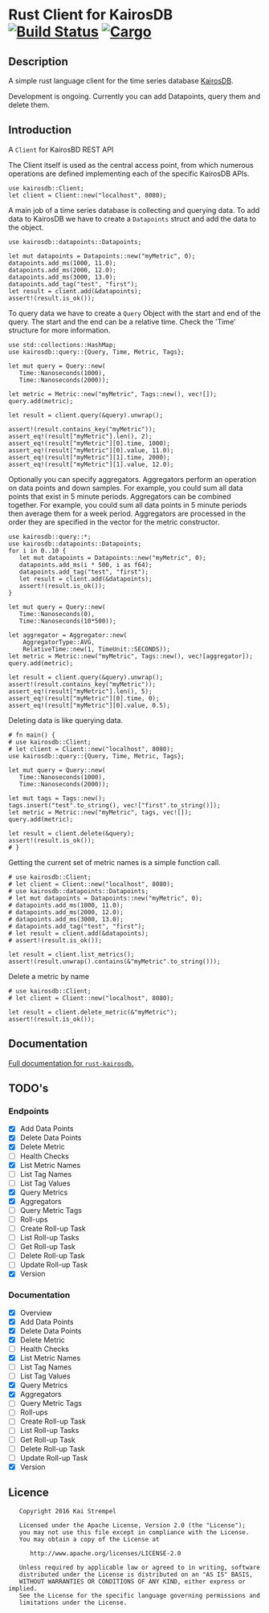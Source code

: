 # Rust Client for KairosDB &emsp; [![Build Status](https://api.travis-ci.org/kstrempel/rust-kairosdb.svg?branch=master)](https://travis-ci.org/kstrempel/rust-kairosdb) [![Cargo](https://img.shields.io/crates/v/kairosdb.svg)](https://crates.io/crates/kairosdb)

## Description

A simple rust language client for the time series database [KairosDB](http://kairosdb.github.io/).

Development is ongoing. Currently you can add Datapoints, query them and delete them.

## Introduction

A `Client` for KairosBD REST API

The Client itself is used as the central access point, from which
numerous operations are defined implementing each of the specific
KairosDB APIs.

```
use kairosdb::Client;
let client = Client::new("localhost", 8080);
```

A main job of a time series database is collecting and querying data.
To add data to KairosDB we have to create a `Datapoints` struct and add
the data to the object.

```
use kairosdb::datapoints::Datapoints;

let mut datapoints = Datapoints::new("myMetric", 0);
datapoints.add_ms(1000, 11.0);
datapoints.add_ms(2000, 12.0);
datapoints.add_ms(3000, 13.0);
datapoints.add_tag("test", "first");
let result = client.add(&datapoints);
assert!(result.is_ok());
```

To query data we have to create a `Query` Object with the start and end
of the query. The start and the end can be a relative time. Check the
'Time' structure for more information.

```
use std::collections::HashMap;
use kairosdb::query::{Query, Time, Metric, Tags};

let mut query = Query::new(
   Time::Nanoseconds(1000),
   Time::Nanoseconds(2000));

let metric = Metric::new("myMetric", Tags::new(), vec![]);
query.add(metric);

let result = client.query(&query).unwrap();

assert!(result.contains_key("myMetric"));
assert_eq!(result["myMetric"].len(), 2);
assert_eq!(result["myMetric"][0].time, 1000);
assert_eq!(result["myMetric"][0].value, 11.0);
assert_eq!(result["myMetric"][1].time, 2000);
assert_eq!(result["myMetric"][1].value, 12.0);
```

Optionally you can specify aggregators. Aggregators perform an operation on data
points and down samples. For example, you could sum all data points that exist in 5 minute periods.
Aggregators can be combined together. For example, you could sum all data points in 5 minute
periods then average them for a week period.
Aggregators are processed in the order they are specified in the vector for the metric constructor.

```
use kairosdb::query::*;
use kairosdb::datapoints::Datapoints;
for i in 0..10 {
   let mut datapoints = Datapoints::new("myMetric", 0);
   datapoints.add_ms(i * 500, i as f64);
   datapoints.add_tag("test", "first");
   let result = client.add(&datapoints);
   assert!(result.is_ok());
}

let mut query = Query::new(
   Time::Nanoseconds(0),
   Time::Nanoseconds(10*500));

let aggregator = Aggregator::new(
    AggregatorType::AVG,
    RelativeTime::new(1, TimeUnit::SECONDS));
let metric = Metric::new("myMetric", Tags::new(), vec![aggregator]);
query.add(metric);

let result = client.query(&query).unwrap();
assert!(result.contains_key("myMetric"));
assert_eq!(result["myMetric"].len(), 5);
assert_eq!(result["myMetric"][0].time, 0);
assert_eq!(result["myMetric"][0].value, 0.5);
```

Deleting data is like querying data.

```
# fn main() {
# use kairosdb::Client;
# let client = Client::new("localhost", 8080);
use kairosdb::query::{Query, Time, Metric, Tags};

let mut query = Query::new(
   Time::Nanoseconds(1000),
   Time::Nanoseconds(2000));

let mut tags = Tags::new();
tags.insert("test".to_string(), vec!["first".to_string()]);
let metric = Metric::new("myMetric", tags, vec![]);
query.add(metric);

let result = client.delete(&query);
assert!(result.is_ok());
# }
```

Getting the current set of metric names is a simple
function call.

```
# use kairosdb::Client;
# let client = Client::new("localhost", 8080);
# use kairosdb::datapoints::Datapoints;
# let mut datapoints = Datapoints::new("myMetric", 0);
# datapoints.add_ms(1000, 11.0);
# datapoints.add_ms(2000, 12.0);
# datapoints.add_ms(3000, 13.0);
# datapoints.add_tag("test", "first");
# let result = client.add(&datapoints);
# assert!(result.is_ok());

let result = client.list_metrics();
assert!(result.unwrap().contains(&"myMetric".to_string()));
```

Delete a metric by name

```
# use kairosdb::Client;
# let client = Client::new("localhost", 8080);

let result = client.delete_metric(&"myMetric");
assert!(result.is_ok());
```


## Documentation

[Full documentation for `rust-kairosdb`.](https://kstrempel.github.io/rust-kairosdb/kairosdb/index.html)

## TODO's

### Endpoints

- [x] Add Data Points
- [x] Delete Data Points
- [x] Delete Metric
- [ ] Health Checks
- [x] List Metric Names
- [ ] List Tag Names
- [ ] List Tag Values
- [x] Query Metrics
- [x] Aggregators
- [ ] Query Metric Tags
- [ ] Roll-ups
- [ ] Create Roll-up Task
- [ ] List Roll-up Tasks
- [ ] Get Roll-up Task
- [ ] Delete Roll-up Task
- [ ] Update Roll-up Task
- [x] Version

### Documentation

- [x] Overview
- [x] Add Data Points
- [x] Delete Data Points
- [x] Delete Metric
- [ ] Health Checks
- [x] List Metric Names
- [ ] List Tag Names
- [ ] List Tag Values
- [x] Query Metrics
- [x] Aggregators
- [ ] Query Metric Tags
- [ ] Roll-ups
- [ ] Create Roll-up Task
- [ ] List Roll-up Tasks
- [ ] Get Roll-up Task
- [ ] Delete Roll-up Task
- [ ] Update Roll-up Task
- [x] Version

## Licence

```
   Copyright 2016 Kai Strempel

   Licensed under the Apache License, Version 2.0 (the "License");
   you may not use this file except in compliance with the License.
   You may obtain a copy of the License at

      http://www.apache.org/licenses/LICENSE-2.0

   Unless required by applicable law or agreed to in writing, software
   distributed under the License is distributed on an "AS IS" BASIS,
   WITHOUT WARRANTIES OR CONDITIONS OF ANY KIND, either express or implied.
   See the License for the specific language governing permissions and
   limitations under the License.
```
